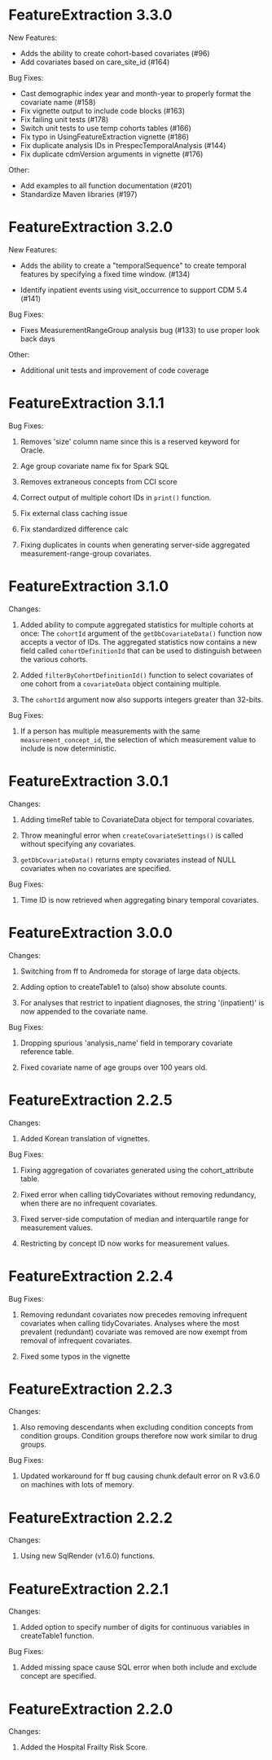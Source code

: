 FeatureExtraction 3.3.0
=======================

New Features:

- Adds the ability to create cohort-based covariates (#96)
- Add covariates based on care_site_id (#164)

Bug Fixes:

- Cast demographic index year and month-year to properly format the covariate name (#158) 
- Fix vignette output to include code blocks (#163)
- Fix failing unit tests (#178)
- Switch unit tests to use temp cohorts tables (#166)
- Fix typo in UsingFeatureExtraction vignette (#186)
- Fix duplicate analysis IDs in PrespecTemporalAnalysis (#144)
- Fix duplicate cdmVersion arguments in vignette (#176)

Other:

- Add examples to all function documentation (#201)
- Standardize Maven libraries (#197)

FeatureExtraction 3.2.0
=======================

New Features:

- Adds the ability to create a "temporalSequence" to create temporal features by specifying a fixed time window. (#134)

- Identify inpatient events using visit_occurrence to support CDM 5.4 (#141)

Bug Fixes:

- Fixes MeasurementRangeGroup analysis bug (#133) to use proper look back days

Other:

- Additional unit tests and improvement of code coverage

FeatureExtraction 3.1.1
=======================

Bug Fixes:

1. Removes 'size' column name since this is a reserved keyword for Oracle.

2. Age group covariate name fix for Spark SQL

3. Removes extraneous concepts from CCI score

4. Correct output of multiple cohort IDs in `print()` function.

5. Fix external class caching issue

6. Fix standardized difference calc

7. Fixing duplicates in counts when generating server-side aggregated measurement-range-group covariates.


FeatureExtraction 3.1.0
=======================

Changes:

1. Added ability to compute aggregated statistics for multiple cohorts at once: The `cohortId` argument of the `getDbCovariateData()` function now accepts a vector of IDs. The aggregated statistics now contains a new field called `cohortDefinitionId` that can be used to distinguish between the various cohorts.

2. Added `filterByCohortDefinitionId()` function to select covariates of one cohort from a `covariateData` object containing multiple.

3. The `cohortId` argument now also supports integers greater than 32-bits.

Bug Fixes:

1. If a person has multiple measurements with the same `measurement_concept_id`, the selection of which measurement value to include is now deterministic.


FeatureExtraction 3.0.1
=======================

Changes:

1. Adding timeRef table to CovariateData object for temporal covariates.

2. Throw meaningful error when `createCovariateSettings()` is called without specifying any covariates.

3. `getDbCovariateData()` returns empty covariates instead of NULL covariates when no covariates are specified. 

Bug Fixes: 

1. Time ID is now retrieved when aggregating binary temporal covariates.


FeatureExtraction 3.0.0
=======================

Changes:

1. Switching from ff to Andromeda for storage of large data objects.

2. Adding option to createTable1 to (also) show absolute counts.

3. For analyses that restrict to inpatient diagnoses, the string '(inpatient)' is now appended to the covariate name.

Bug Fixes: 

1. Dropping spurious 'analysis_name' field in temporary covariate reference table.

2. Fixed covariate name of age groups over 100 years old. 


FeatureExtraction 2.2.5
=======================

Changes:

1. Added Korean translation of vignettes.

Bug Fixes:

1. Fixing aggregation of covariates generated using the cohort_attribute table.

2. Fixed error when calling tidyCovariates without removing redundancy, when there are no infrequent covariates.

3. Fixed server-side computation of median and interquartile range for measurement values.

4. Restricting by concept ID now works for measurement values.

FeatureExtraction 2.2.4
=======================

Bug Fixes:

1. Removing redundant covariates now precedes removing infrequent covariates when calling tidyCovariates. Analyses where the most prevalent (redundant) covariate was removed are now exempt from removal of infrequent covariates.

2. Fixed some typos in the vignette


FeatureExtraction 2.2.3
=======================

Changes:

1. Also removing descendants when excluding condition concepts from condition groups. Condition groups therefore now work similar to drug groups.

Bug Fixes:

1. Updated workaround for ff bug causing chunk.default error on R v3.6.0 on machines with lots of memory.


FeatureExtraction 2.2.2
=======================

Changes:

1. Using new SqlRender (v1.6.0) functions.


FeatureExtraction 2.2.1
=======================

Changes:

1. Added option to specify number of digits for continuous variables in createTable1 function.

Bug Fixes:

1. Added missing space cause SQL error when both include and exclude concept are specified.


FeatureExtraction 2.2.0
=======================

Changes:

1. Added the Hospital Frailty Risk Score.